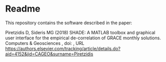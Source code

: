 # Readme

This repository contains the software described in the paper:

Piretzidis D, Sideris MG (2018) SHADE: A MATLAB toolbox and graphical user interface for the empirical de-correlation of GRACE monthly solutions. Computers & Geosciences , doi: , URL https://authors.elsevier.com/tracking/article/details.do?aid=4152&jid=CAGEO&surname=Piretzidis

